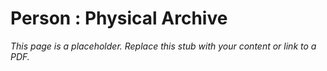 #    Person : Physical Archive

_This page is a placeholder. Replace this stub with your content or link to a PDF._
